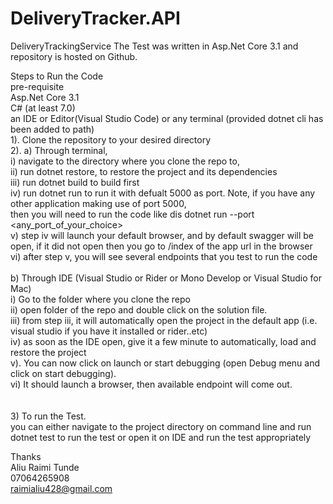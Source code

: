 # DeliveryTracker.API
DeliveryTrackingService
The Test was written in Asp.Net Core 3.1 and repository is hosted on Github.<br />

Steps to Run the Code<br />
pre-requisite<br />
Asp.Net Core 3.1<br />
C# (at least 7.0)<br />
an IDE or Editor(Visual Studio Code) or any terminal (provided dotnet cli has been added to path)<br />
1). Clone the repository to your desired directory<br />
2). a) Through terminal, <br />
        i) navigate to the directory where you clone the repo to,<br />
        ii) run dotnet restore, to restore the project and its dependencies<br />
        iii) run dotnet build to build first<br />
        iv) run dotnet run to run it with defualt 5000 as port. Note, if you have any other application making use of port 5000, <br />
            then you will need to run the code like dis dotnet run --port <any_port_of_your_choice><br />
         v) step iv will launch your default browser, and by default swagger will be open, if it did not open then you go to /index of the app url in the browser <br />
         vi) after step v, you will see several endpoints that you test to run the code<br /><br />
     b) Through IDE (Visual Studio or Rider or Mono Develop or Visual Studio for Mac)<br />
     i) Go to the folder where you clone the repo<br />
     ii) open folder of the repo and double click on the solution file.<br />
     iii) from step iii, it will automatically open the project in the default app (i.e. visual studio if you have it installed or rider..etc)<br />
     iv) as soon as the IDE open, give it a few minute to automatically, load and restore the project<br />
     v). You can now click on launch or start debugging (open Debug menu and click on start debugging).<br />
     vi) It should launch a browser, then available endpoint will come out.<br />
     <br />
     <br />
  3) To run the Test. <br />
  you can either navigate to the project directory on command line and run dotnet test to run the test or open it on IDE and run the test appropriately <br />
  
  
  Thanks
  <br />
  Aliu Raimi Tunde<br />
  07064265908<br />
  raimialiu428@gmail.com<br />
